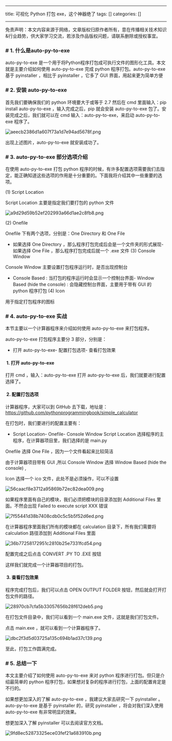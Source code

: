 
--- 
title:  可视化 Python 打包 exe，这个神器绝了 
tags: []
categories: [] 

---
免责声明：本文内容来源于网络，文章版权归原作者所有，意在传播相关技术知识&amp;行业趋势，供大家学习交流，若涉及作品版权问题，请联系删除或授权事宜。

### # 1. 什么是auto-py-to-exe

auto-py-to-exe 是一个用于将Python程序打包成可执行文件的图形化工具。本文就是主要介绍如何使用 auto-py-to-exe 完成 python 程序打包。auto-py-to-exe 基于 pyinstaller ，相比于 pyinstaller ，它多了 GUI 界面，用起来更为简单方便

### # 2. 安装 auto-py-to-exe

首先我们要确保我们的 python 环境要大于或等于 2.7 然后在 cmd 里面输入：pip install auto-py-to-exe ，输入完成之后，pip 就会安装 auto-py-to-exe 包了。安装完成之后，我们就可以在 cmd 输入：auto-py-to-exe，来启动 auto-py-to-exe 程序了。

<img src="https://img-blog.csdnimg.cn/img_convert/aeecb2386d1a607f73a1d7e94ad5678f.png" alt="aeecb2386d1a607f73a1d7e94ad5678f.png">

出现上述图片，auto-py-to-exe 就安装成功了。

### # 3. auto-py-to-exe 部分选项介绍

在使用 auto-py-to-exe 打包 python 程序的时候，有许多配置选项需要我们去指定，能正确知道这些选项的作用是十分重要的。下面我将介绍其中一些重要的选项。

(1) Script Location

Script Location 主要是指定我们要打包的 python 文件

<img src="https://img-blog.csdnimg.cn/img_convert/a9d29d59b52ef202993a66d1ae2c8fb8.png" alt="a9d29d59b52ef202993a66d1ae2c8fb8.png">

(2) Onefile

Onefile 下有两个选项，分别是：One Directory 和 One File
- 如果选择 One Directory ，那么程序打包完成后会是一个文件夹的形式展现- 如果选择 One File ，那么程序打包完成后就一个 .exe 文件
(3) Console Window

Console Window 主要设置打包程序运行时，是否出现控制台
- Console Based : 当打包的程序运行时会显示一个控制台界面- Window Based (hide the console) : 会隐藏控制台界面，主要用于带有 GUI 的 python 程序打包
(4) Icon

用于指定打包程序的图标

### # 4. auto-py-to-exe 实战

本节主要以一个计算器程序来介绍如何使用 auto-py-to-exe 来打包程序。

auto-py-to-exe 打包程序主要分 3 部分，分别是：
- 打开 auto-py-to-exe- 配置打包选项- 查看打包效果
####  1. 打开 auto-py-to-exe

打开 cmd ，输入：auto-py-to-exe 打开 auto-py-to-exe 后，我们就要进行配置选择了。

####  2. 配置打包选项

计算器程序，大家可以到 GitHub 去下载，地址是：https://github.com/pythonprogrammingbook/simple_calculator

在打包时，我们要进行的配置主要有：
- Script Location- Onefile- Console Window
Script Location 选择程序的主程序，在计算器项目里，我们选择的是 main.py

Onefile 选择 One File ，因为一个文件看起来比较简洁

由于计算器项目带有 GUI ,所以 Console Window 选择 Window Based (hide the console) ,

Icon 选择一个 ico 文件，此处不是必须操作，可以不设置

<img src="https://img-blog.csdnimg.cn/img_convert/56caacf8e3712a95869b72ec82dea009.png" alt="56caacf8e3712a95869b72ec82dea009.png">

如果程序里面有自己的模块，我们必须把模块的目录添加到 Additional Files 里面。不然会出现 Failed to execute script XXX 错误

<img src="https://img-blog.csdnimg.cn/img_convert/7f55441d38b7408cdb0c5c5b5f52d6ed.png" alt="7f55441d38b7408cdb0c5c5b5f52d6ed.png">

在计算器程序里面我们所有的模块都在 calculation 目录下，所有我们需要将 calculation 路径添加到 Additional Files 里面

<img src="https://img-blog.csdnimg.cn/img_convert/36b77258172951c2810b25e7331fcd54.png" alt="36b77258172951c2810b25e7331fcd54.png">

配置完成之后点击 CONVERT .PY TO .EXE 按钮

这样我们就完成一个计算器项目的打包。

####  3. 查看打包效果

程序完成打包后，我们可以点击 OPEN OUTPUT FOLDER 按钮，然后就会打开打包文件的路径。

<img src="https://img-blog.csdnimg.cn/img_convert/28970cb7cfa5b33057656b28f612deb5.png" alt="28970cb7cfa5b33057656b28f612deb5.png">

在打包文件目录中，我们可以看到一个 main.exe 文件，这就是我们打包文件。

点击 main.exe ，就可以看到一个计算器程序了。

<img src="https://img-blog.csdnimg.cn/img_convert/dbc2f3d5d03725a135c694b1ad37c139.png" alt="dbc2f3d5d03725a135c694b1ad37c139.png">

至此，打包工作圆满完成。

### # 5. 总结一下

本文主要介绍了如何使用 auto-py-to-exe 来对 python 程序进行打包。但只是介绍最简单的 python 程序打包，如果想对复杂的程序进行打包，上面的配置肯定是不行的。

如果想更加深入的了解 auto-py-to-exe ，我建议大家去研究一下 pyinstaller 。auto-py-to-exe 是基于 pyinstaller 的，研究 pyinstaller ，将会对我们深入使用 auto-py-to-exe 有非常明显的效果。

想更加深入了解 pyinstaller 可以去阅读官方文档。







<img src="https://img-blog.csdnimg.cn/img_convert/9fd8ec52873325ece03fef21a683910b.png" alt="9fd8ec52873325ece03fef21a683910b.png">
